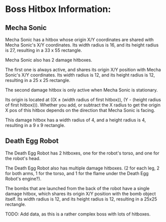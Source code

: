 # **Boss Hitbox Information:**
## **Mecha Sonic**

Mecha Sonic has a hitbox whose origin X/Y coordinates are shared with Mecha Sonic's X/Y coordinates.  Its width radius is 16, and its height radius is 27, resulting in a 33 x 55 rectangle.

Mecha Sonic also has 2 damage hitboxes.

The first one is always active, and shares its origin X/Y position with Mecha Sonic's X/Y coordinates.  Its width radius is 12, and its height radius is 12, resulting in a 25 x 25 rectangle.

The second damage hitbox is only active when Mecha Sonic is stationary.  

Its origin is located at ((X ± (width radius of first hitbox)), (Y - (height radius of first hitbox))).  Whether you add, or subtract the X radius to get the origin X pos of this hitbox depends on the direction that Mecha Sonic is facing.

This damage hitbox has a width radius of 4, and a height radius is 4, resulting in a 9 x 9 rectangle.

## **Death Egg Robot**

The Death Egg Robot has 2 hitboxes, one for the robot's torso, and one for the robot's head.

The Death Egg Robot also has multiple damage hitboxes. (2 for each leg, 2 for both arms, 1 for the torso, and 1 for the flame under the Death Egg Robot's engine?).

The bombs that are launched from the back of the robot have a single damage hitbox, which shares its origin X/Y position with the bomb object itself.  Its width radius is 12, and its height radius is 12, resulting in a 25x25 rectangle.

TODO: Add data, as this is a rather complex boss with lots of hitboxes.

